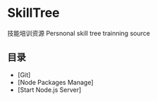 # SkillTree

技能培训资源
Persnonal skill tree trainning source

## 目录

- [Git]
- [Node Packages Manage]
- [Start Node.js Server]

